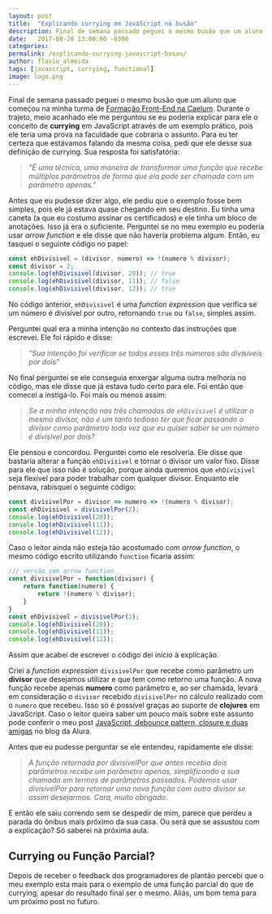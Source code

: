 ```yaml
---
layout: post
title:  "Explicando currying em JavaScript no busão"
description: Final de semana passado peguei o mesmo busão que um aluno que começou na minha turma de Formação Front-End na Caelum. Durante o trajeto, meio acanhado ele me perguntou se eu poderia explicar para ele o conceito de currying em JavaScript através de um exemplo prático, pois ele teria uma prova na faculdade que cobraria o assunto.
date:   2017-08-28 13:00:00 -0300
categories:
permalink: /explicando-currying-javascript-busao/
author: flavio_almeida
tags: [javascript, currying, functional]
image: logo.png
---
```

Final de semana passado peguei o mesmo busão que um aluno que começou na minha turma de <a href="https://www.caelum.com.br/formacao-frontend" target="_blank">Formação Front-End na Caelum</a>. Durante o trajeto, meio acanhado ele me perguntou se eu poderia explicar para ele o conceito de **currying** em JavaScript através de um exemplo prático, pois ele teria uma prova na faculdade que cobraria o assunto. Para eu ter certeza que estávamos falando da mesma coisa, pedi que ele desse sua definição de currying. Sua resposta foi satisfatória:

>*"Ë uma técnica, uma maneira de transformar uma função que recebe múltiplos parâmetros de forma que ela pode ser chamada com um parâmetro apenas."*

Antes que eu pudesse dizer algo, ele pediu que o exemplo fosse bem simples, pois ele já estava quase chegando em seu destino. Eu tinha uma caneta (a que eu costumo assinar os certificados) e ele tinha um bloco de anotações. Isso já era o suficiente. Perguntei se no meu exemplo eu poderia usar *arrow function* e ele disse que não haveria problema algum. Então, eu tasquei o seguinte código no papel: 

```javascript
const ehDivisivel = (divisor, numero) => !(numero % divisor);
const divisor = 2;
console.log(ehDivisivel(divisor, 20)); // true
console.log(ehDivisivel(divisor, 11)); // false
console.log(ehDivisivel(divisor, 12)); // true
```

No código anterior, `ehDivisivel` é uma *function expression* que verifica se um número é divisível por outro, retornando `true` ou `false`, simples assim.

Perguntei qual era a minha intenção no contexto das instruções que escrevei. Ele foi rápido e disse:

>*"Sua intenção foi verificar se todos esses três números são divisíveis por dois"*

No final perguntei se ele conseguia enxergar alguma outra melhoria no código, mas ele disse que já estava tudo certo para ele. Foi então que comecei a instigá-lo. Foi mais ou menos assim:

>*Se a minha intenção nas três chamadas de `ehDivisivel` é utilizar o mesmo divisor, não é um tanto tedioso ter que ficar passando o divisor como parâmetro toda vez que eu quiser saber se um número é divisível por dois?*

Ele pensou e concordou. Perguntei como ele resolveria. Ele disse que bastaria alterar a função `ehDivisivel` e tornar o divisor um valor fixo. Disse para ele que isso não é solução, porque ainda queremos que `ehDivisivel` seja flexível para poder trabalhar com qualquer divisor. Enquanto ele pensava, rabisquei o seguinte código:

```javascript
const divisivelPor = divisor => numero => !(numero % divisor);
const ehDivisivel = divisivelPor(2);
console.log(ehDivisivel(20));
console.log(ehDivisivel(11));
console.log(ehDivisivel(12));
```

Caso o leitor ainda não esteja tão acostumado com *arrow function*, o mesmo código escrito utilizando `function` ficaria assim:

```javascript
/// versão sem arrow function
const divisivelPor = function(divisor) {
    return function(numero) {
        return !(numero % divisor);
    }
}
const ehDivisivel = divisivelPor(2);
console.log(ehDivisivel(20));
console.log(ehDivisivel(11));
console.log(ehDivisivel(12));
```

Assim que acabei de escrever o código dei início à explicação. 

Criei a *function expression* `divisivelPor` que recebe como parâmetro um **divisor** que desejamos utilizar e que tem como retorno uma função. A nova função recebe apenas **numero** como parâmetro e, ao ser chamada, levará em consideração o `divisor` recebido `divisivelPor` no cálculo realizado com o `numero` que recebeu. Isso só é possível graças ao suporte de **clojures** em JavaScript. Caso o leitor queira saber um pouco mais sobre este assunto pode conferir o meu post <a href="http://blog.alura.com.br/javascript-debounce-pattern-closure-e-duas-amigas/" target="_blank">JavaScript, debounce pattern, closure e duas amigas</a> no blog da Alura.

Antes que eu pudesse perguntar se ele entendeu, rapidamente ele disse:

>*A função retornada por divisivelPor que antes recebia dois parâmetros recebe um parâmetro apenas, simplificando a sua chamada em termos de parâmetros passados. Podemos usar divisivelPor para retornar uma nova função com outro divisor se assim desejarmos. Cara, muito obrigado*.

E então ele saiu correndo sem se despedir de mim, parece que perdeu a parada do ônibus mais próximo da sua casa. Ou será que se assustou com a explicação? Só saberei na próxima aula.

## Currying ou Função Parcial?

Depois de receber o feedback dos programadores de plantão percebi que o meu exemplo esta mais para o exemplo de uma função parcial do que de currying, apesar do resultado final ser o mesmo. Aliás, um bom tema para um próximo post no futuro.